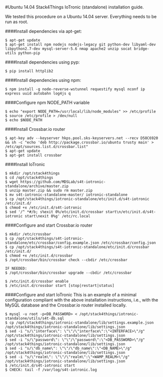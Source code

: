 #Ubuntu 14.04 Stack4Things IoTronic (standalone) installation guide.

We tested this procedure on a Ubuntu 14.04 server. Everything needs to be run as root.

####Install dependencies via apt-get:

```
$ apt-get update
$ apt-get install npm nodejs nodejs-legacy git python-dev libyaml-dev libpython2.7-dev mysql-server-5.6 nmap apache2 unzip socat bridge-utils python-pip
```

####Install dependencies using pyp:

```
$ pip install httplib2
```

####Install dependencies using npm:

```
$ npm install -g node-reverse-wstunnel requestify mysql nconf ip express uuid autobahn log4js q
```

####Configure npm NODE_PATH variable

```
$ echo "export NODE_PATH=/usr/local/lib/node_modules" >> /etc/profile
$ source /etc/profile > /dev/null 
$ echo $NODE_PATH

```

####Install Crossbar.io router

```
$ apt-key adv --keyserver hkps.pool.sks-keyservers.net --recv D58C6920 && sh -c "echo 'deb http://package.crossbar.io/ubuntu trusty main' > /etc/apt/sources.list.d/crossbar.list" 
$ apt-get update
$ apt-get install crossbar

```

####Install IoTronic

```
$ mkdir /opt/stack4things
$ cd /opt/stack4things
$ wget https://github.com/MDSLab/s4t-iotronic-standalone/archive/master.zip
$ unzip master.zip && sudo rm master.zip
$ mv s4t-iotronic-standalone-master/ iotronic-standalone
$ cp /opt/stack4things/iotronic-standalone/etc/init.d/s4t-iotronic /etc/init.d/
$ chmod +x /etc/init.d/s4t-iotronic
$ sed '/^ *#/b; s%exit 0%/etc/init.d/crossbar start\n/etc/init.d/s4t-iotronic start\nexit 0%g' /etc/rc.local
```

####Configure and start Crossbar.io router

```
$ mkdir /etc/crossbar
$ cp /opt/stack4things/s4t-iotronic-standalone/etc/crossbar/config.example.json /etc/crossbar/config.json
$ cp /opt/stack4things/s4t-iotronic-standalone/etc/init.d/crossbar /etc/init.d/
$ chmod +x /etc/init.d/crossbar
$ /opt/crossbar/bin/crossbar check --cbdir /etc/crossbar

IF NEEDED:
$ /opt/crossbar/bin/crossbar upgrade --cbdir /etc/crossbar

$ /etc/init.d/crossbar enable
$ /etc/init.d/crossbar start [stop|restart|status]
```

####Configure and start IoTronic
This is an example of a minimal configuration compliant with the above installation instructions, i.e., with the MySQL database and the Crossbar.io router installed locally.

```
$ mysql -u root -p<DB_PASSWORD> < /opt/stack4things/iotronic-standalone/utils/s4t-db.sql
$ cp /opt/stack4things/iotronic-standalone/lib/settings.example.json /opt/stack4things/iotronic-standalone/lib/settings.json
$ sed -i "s/\"interface\": \"\"/\"interface\":\"<INTERFACE>\"/g" /opt/stack4things/iotronic-standalone/lib/settings.json
$ sed -i "s/\"password\": \"\"/\"password\":\"<DB_PASSWORD>\"/g" /opt/stack4things/iotronic-standalone/lib/settings.json
$ sed -i "s/\"db_name\": \"\"/\"db_name\":\"<DB_NAME>\"/g" /opt/stack4things/iotronic-standalone/lib/settings.json
$ sed -i "s/\"realm\": \"\"/\"realm\":\"<WAMP_REALM>\"/g" /opt/stack4things/iotronic-standalone/lib/settings.json
$ /etc/init.d/s4t-iotronic start
$ CHECK: tail -f /var/log/s4t-iotronic.log
```